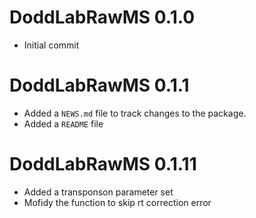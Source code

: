 # DoddLabRawMS 0.1.0
* Initial commit

# DoddLabRawMS 0.1.1
* Added a `NEWS.md` file to track changes to the package.
* Added a `README` file

# DoddLabRawMS 0.1.11
* Added a transponson parameter set
* Mofidy the function to skip rt correction error
